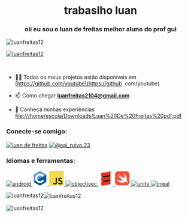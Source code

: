<h1 align="center">trabaslho luan</h1>
<h3 align="center">oii eu sou o luan de freitas melhor aluno do prof gui</h3>

<p align="left"> <img src= "https://komarev.com/ghpvc/?username=luanfreitas12&label=Profile%20views&color=0e75b6&style=flat" alt="luanfreitas12" /> </p>

<p align="left"> <a href="https: //github.com/ryo-ma/github-profile-trophy"><img src="https://github-profile-trophy.vercel.app/?username=luanfreitas12" alt="luanfreitas12" /></ a> </p>

<p align="left"> <a href="https://twitter.com/" target="blank"><img src="https://img.shields.io/twitter /follow/?logo=twitter&style=for-the-badge" alt="" /></a> </p>

- 👨‍💻 Todos os meus projetos estão disponíveis em [https://github.com/youtube](https://github .com/youtube)

- 📫 Como chegar **luanfreitas2104@gmail.com**

- 📄 Conheça minhas experiências [file:///home/escola/Downloads/Luan%20De%20Freitas%20pdf.pdf](file:///home/escola/Downloads/Luan%20De%20Freitas%20pdf.pdf)

<h3 align="left">Conecte-se comigo:</h3>
<p align="left">
<a href="https://fb.com/luan de freitas" target="blank"><img align ="center" src="https://raw.githubusercontent.com/rahuldkjain/github-profile-readme-generator/master/src/images/icons/Social/facebook.svg" alt="luan de freitas" height= "30" width="40" /></a>
<a href="https://instagram.com/@eai_ruivo.23" target="blank"><img align="center" src="https: //raw.githubusercontent.com/rahuldkjain/github-profile-readme-generator/master/src/images/icons/Social/instagram.svg" alt="@eai_ruivo.23" height="30" width="40" /></a>
</p>

<h3 align="left">Idiomas e ferramentas:</h3>
<p align="left"> <a href="https://developer.android.com" target="_blank" rel="noreferrer"> <img src="https://raw.githubusercontent.com/devicons /devicon/master/icons/android/android-original-wordmark.svg" alt="android" width="40" height="40"/> </a> <a href="https://www.cprogramming .com/" target="_blank" rel="noreferrer"> <img src="https://raw.githubusercontent.com/devicons/devicon/master/icons/c/c-original.svg" alt="c " width="40" height="40"/> </a> <a href="https://developer.mozilla.org/en-US/docs/Web/JavaScript" target="_blank" rel=" noreferrer"><img src="https://raw.githubusercontent.com/devicons/devicon/master/icons/javascript/javascript-original.svg" alt="javascript" width="40" height="40"/> </ a> <a href="https://developer.apple.com/library/archive/documentation/Cocoa/Conceptual/ProgrammingWithObjectiveC/Introduction/Introduction.html" target="_blank" rel="noreferrer"> <img src= "https://www.vectorlogo.zone/logos/apple_objectivec/apple_objectivec-icon.svg" alt="objectivec" width="40" height="40"/> </a> <a href="https:/ /www.scala-lang.org" target="_blank" rel="noreferrer"> <img src="https://raw.githubusercontent.com/devicons/devicon/master/icons/scala/scala-original.svg" alt="scala" width="40" height="40"/> </a> <a href="https://developer. apple.com/swift/" target="_blank" rel="noreferrer"> <img src="https://raw.githubusercontent.com/devicons/devicon/master/icons/swift/swift-original.svg" alt ="swift" width="40" height="40"/> </a> <a href="https://unity.com/" target="_blank" rel="noreferrer"> <img src=" https://www.vectorlogo.zone/logos/unity3d/unity3d-icon.svg" alt="unity" width="40" height="40"/> </a> <a href="https:// motor irreal.com/" target="_blank" rel="noreferrer"> <img src="https://raw.githubusercontent.com/kenangundogan/fontisto/036b7eca71aab1bef8e6a0518f7329f13ed62f6b/icons/svg/brand/unreal-engine.svg" alt=" irreal" largura="40" altura="40"/> </a> </p>

<p><img align="left" src="https://github-readme-stats.vercel.app/api/top-langs?username=luanfreitas12&show_icons=true&locale=en&layout=compact" alt="luanfreitas12" /> </p>

<p> <img align="center" src="https://github-readme-stats.vercel.app/api?username=luanfreitas12&show_icons=true&locale=en" alt="luanfreitas12" /> </p>

<p><img align="center" src="https://github-readme-streak-stats.herokuapp.com/?user=luanfreitas12&" alt="luanfreitas12" /></p>
